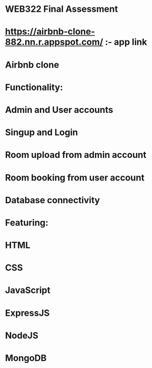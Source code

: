 # WEB322 Final Assessment
# https://airbnb-clone-882.nn.r.appspot.com/ :- app link
#
# Airbnb clone
#
# Functionality:
# Admin and User accounts
# Singup and Login 
# Room upload from admin account
# Room booking from user account
# Database connectivity
#
# Featuring:
# HTML
# CSS
# JavaScript
# ExpressJS
# NodeJS
# MongoDB
# 


